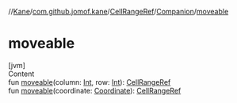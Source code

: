 //[Kane](../../../index.md)/[com.github.jomof.kane](../../index.md)/[CellRangeRef](../index.md)/[Companion](index.md)/[moveable](moveable.md)



# moveable  
[jvm]  
Content  
fun [moveable](moveable.md)(column: [Int](https://kotlinlang.org/api/latest/jvm/stdlib/kotlin/-int/index.html), row: [Int](https://kotlinlang.org/api/latest/jvm/stdlib/kotlin/-int/index.html)): [CellRangeRef](../index.md)  
fun [moveable](moveable.md)(coordinate: [Coordinate](../../-coordinate/index.md)): [CellRangeRef](../index.md)  



